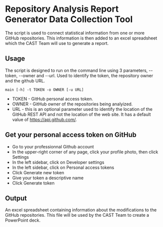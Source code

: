 # Repository Analysis Report Generator Data Collection Tool
The script is used to connect statistical information from one or more GitHub repositories.  This information is then added to an excel spreadsheet which the CAST Team will use to generate a report.  

## Usage
The script is designed to run on the command line using 3 parameters, --token, --owner and --url. Used to identify the token, the repository owner and the github URL.

    main [-h] -t TOKEN -o OWNER [-u URL]

* TOKEN - GitHub personal access token.  
* OWNER - GitHub owner of the repositories being analyized.
* URL - this is an optional parameter used to identify the location of the GitHub REST API and not the location of the web site. It has a default value of https://api.github.com/.

## Get your personal access token on GitHub 
* Go to your professionnal Github account 
* In the upper-right corner of any page, click your profile photo, then click Settings
* In the left sidebar, click on Developer settings
* In the left sidebar, click on Personal access tokens
* Click Generate new token
* Give your token a descriptive name
* Click Generate token

## Output 
An excel spreadsheet containing information about the modifications to the GitHub repositories. This file will be used by the CAST Team to create a PowerPoint deck.



